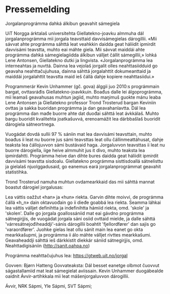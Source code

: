 Pressemelding
=============

Jorgalanprográmma dahká álkibun geavahit sámegiela


UiT Norgga árktalaš universitehta Giellatekno-joavku almmuha dál jorgalanprográmma mii jorgala teavsttaid davvisámegielas dárogillii. «Mii sávvat ahte prográmma sáhttá leat veahkkin daidda geat háliidit ipmirdit davvisámi teavstta, muhto eai máhte giela. Mii sávvat maiddái ahte prográmma dahká sámegielagiidda álkibun válljet čállit sámegillii,» lohká Lene Antonsen, Giellatekno dutki ja lingvista. «Jorgalanprográmma lea interneahtas ja nuvttá. Dainna lea vejolaš jorgalit olles neahttasiidduid go geavaha neahttačujuhusa, dainna sáhttá jorgalahttit dokumeanttaid ja maiddái jorgalahttit teavstta maid ieš čállá dahje kopiere neahttasiidui.»


Programmerár Kevin Unhammer (gč. gova) álggii juo 2010:s prográmmain bargat, ovttasráđis Giellatekno-joavkkuin. Boađus dalle lei álgoprográmma, mii leamaš geavahusas muhtun jagiid, muhto 
maŋimuš guokte mánu leaba Lene Antonsen ja Giellatekno professor Trond Trosterud bargan Keviniin ovttas ja sakka buoridan prográmma ja dan geavahanlavtta. Dál lea prográmma dan mađe buorre ahte dat duođai sáhttá leat ávkkálaš. Muhto bargu buoridit kvalitehta joatkašuvvá, erenoamážit lea dárbbašlaš buoridit dárogiela sátneortnega.


Vuogádat dovdá sullii 97 % sániin mat lea davvisámi teavsttain, muhto boađus ii leat nu buorre jus sámi teavsttas leat ollu čállinmeattáhusat, dahje teaksta lea čállojuvvon sámi bustávaid haga. Jorgaluvvon teavsttas ii leat nu buorre dárogiella, iige heive almmuhit jus it divo, muhto teaksta lea ipmirdahtti. Prográmma heive dan dihte bures daidda geat háliidit ipmirdit davvisámi teavstta sisdoalu. Giellatekno prográmma sisttisdoallá sátnelisttu ja gielalaš njuolggadusaid, go eanemus eará jorgalanprográmmat geavahit statistihka.




Trond Trosterud namuha muhtun ovdamearkkaid das mii sáhttá mannat boastut dárogiel jorgalusas:


Lea váttis oažžut «han» ja «hun» riekta. Garvin dihte moivvi, de prográmma čállá «h_n» dain oktavuođain go ii dieđe goabbá lea riekta. Seamma láhkai lea váttis válljet definihtta ja indefinihtta hámiid riekta, omd. 'skole' ja 'skolen'. Dalle go jorgala goallossániid mat eai gávdno prográmma sátnegirjjis, de vuogádat jorgala sáni osiid ovttaid mielde, ja dalle sáhttá 'várresátnejođiheaddji'-sánis dárogillii boahtit 'fjellordfører' dan sajis go 'varaordfører'. Juohke gielas leat ollu sánit main lea eanet go okta mearkkašupmi, ja prográmma ii álo máhte válljet rivttes mearkkašumi. Geavaheaddji sáhttá ieš dárkkistit diekkár sániid sátnegirjjis, omd. Neahttadigisániin (http://sanit.oahpa.no)

	
Prográmma neahttačujuhus lea: https://gtweb.uit.no/jorgal

	

	
Govven: Bjørn Hatteng
Govvateaksta: Dál besset eanetge olbmot čuovvut ságastallamiid mat leat sámegielat aviissain. Kevin Unhammer duogábealde oaidnit Ávvir-artihkkala mii leat mášenjorgaluvvon dárogillii.










Ávvir, NRK Sápmi, Yle Sápmi, SVT Sápmi;


